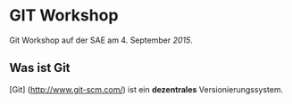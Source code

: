 GIT Workshop
============

Git Workshop auf der SAE am 4. September *2015*.

Was ist Git
-----------

[Git] (http://www.git-scm.com/) ist ein **dezentrales** Versionierungssystem. 
